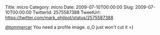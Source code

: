 Title: micro
Category: micro
Date: 2009-07-10T00:00:00
Slug: 2009-07-10T00:00:00
TwitterId: 2575587388
TweetUrl: https://twitter.com/mark_philpot/status/2575587388

[@tommercer](https://twitter.com/tommercer) You need a profile image.  o_O just won't cut it =)